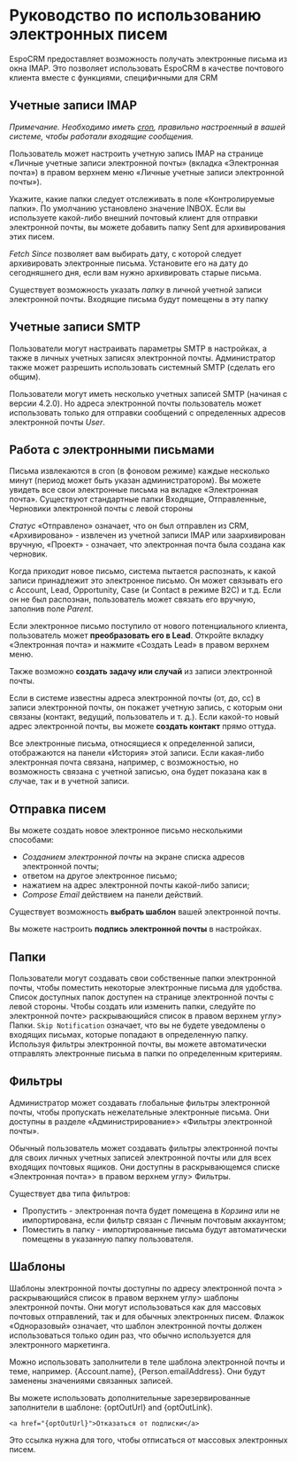 # Руководство по использованию электронных писем

EspoCRM предоставляет возможность получать электронные письма из окна IMAP. Это позволяет использовать EspoCRM в качестве почтового клиента вместе с функциями, специфичными для CRM

## Учетные записи IMAP

*Примечание. Необходимо иметь [cron](https://github.com/espocrm/documentation/blob/master/administration/server-configuration.md#setup-a-crontab), правильно настроенный в вашей системе, чтобы работали входящие сообщения.*

Пользователь может настроить учетную запись IMAP на странице «Личные учетные записи электронной почты» (вкладка «Электронная почта») в правом верхнем меню «Личные учетные записи электронной почты»).

Укажите, какие папки следует отслеживать в поле «Контролируемые папки». По умолчанию установлено значение INBOX. Если вы используете какой-либо внешний почтовый клиент для отправки электронной почты, вы можете добавить папку Sent для архивирования этих писем.

*Fetch Since* позволяет вам выбирать дату, с которой следует архивировать электронные письма. Установите его на дату до сегодняшнего дня, если вам нужно архивировать старые письма.

Существует возможность указать *папку* в личной учетной записи электронной почты. Входящие письма будут помещены в эту папку

## Учетные записи SMTP

Пользователи могут настраивать параметры SMTP в настройках, а также в личных учетных записях электронной почты. Администратор также может разрешить использовать системный SMTP (сделать его общим).

Пользователи могут иметь несколько учетных записей SMTP (начиная с версии 4.2.0). Но адреса электронной почты пользователь может использовать только для отправки сообщений с определенных адресов электронной почты *User*.

## Работа с электронными письмами

Письма извлекаются в cron (в фоновом режиме) каждые несколько минут (период может быть указан администратором). Вы можете увидеть все свои электронные письма на вкладке «Электронная почта». Существуют стандартные папки Входящие, Отправленные, Черновики электронной почты с левой стороны

*Статус* «Отправлено» означает, что он был отправлен из CRM, «Архивировано» - извлечен из учетной записи IMAP или заархивирован вручную, «Проект» - означает, что электронная почта была создана как черновик.

Когда приходит новое письмо, система пытается распознать, к какой записи принадлежит это электронное письмо. Он может связывать его с Account, Lead, Opportunity, Case (и Contact в режиме B2C) и т.д. Если он не был распознан, пользователь может связать его вручную, заполнив поле *Parent*.

Если электронное письмо поступило от нового потенциального клиента, пользователь может **преобразовать его в Lead**. Откройте вкладку «Электронная почта» и нажмите «Создать Lead» в правом верхнем меню.

Также возможно **создать задачу или случай** из записи электронной почты.

Если в системе известны адреса электронной почты (от, до, cc) в записи электронной почты, он покажет учетную запись, с которым они связаны (контакт, ведущий, пользователь и т. д.). Если какой-то новый адрес электронной почты, вы можете **создать контакт** прямо оттуда.

Все электронные письма, относящиеся к определенной записи, отображаются на панели «История» этой записи. Если какая-либо электронная почта связана, например, с возможностью, но возможность связана с учетной записью, она будет показана как в случае, так и в учетной записи.

## Отправка писем

Вы можете создать новое электронное письмо несколькими способами:
* *Созданием электронной почты* на экране списка адресов электронной почты;
* ответом на другое электронное письмо;
* нажатием на адрес электронной почты какой-либо записи;
* *Compose Email* действием на панели действий.

Существует возможность **выбрать шаблон** вашей электронной почты.

Вы можете настроить **подпись электронной почты** в настройках.

## Папки

Пользователи могут создавать свои собственные папки электронной почты, чтобы поместить некоторые электронные письма для удобства. Список доступных папок доступен на странице электронной почты с левой стороны. Чтобы создать или изменить папки, следуйте по электронной почте> раскрывающийся список в правом верхнем углу> Папки. `Skip Notification` означает, что вы не будете уведомлены о входящих письмах, которые попадают в определенную папку. Используя фильтры электронной почты, вы можете автоматически отправлять электронные письма в папки по определенным критериям.

## Фильтры

Администратор может создавать глобальные фильтры электронной почты, чтобы пропускать нежелательные электронные письма. Они доступны в разделе «Администрирование»> «Фильтры электронной почты».

Обычный пользователь может создавать фильтры электронной почты для своих личных учетных записей электронной почты или для всех входящих почтовых ящиков. Они доступны в раскрывающемся списке «Электронная почта»> в правом верхнем углу> Фильтры.

Существует два типа фильтров:
* Пропустить - электронная почта будет помещена в *Корзина* или не импортирована, если фильтр связан с Личным почтовым аккаунтом;
* Поместить в папку - импортированные письма будут автоматически помещены в указанную папку пользователя.

## Шаблоны

Шаблоны электронной почты доступны по адресу электронной почта > раскрывающийся список в правом верхнем углу> шаблоны электронной почты. Они могут использоваться как для массовых почтовых отправлений, так и для обычных электронных писем. Флажок «Одноразовый» означает, что шаблон электронной почты должен использоваться только один раз, что обычно используется для электронного маркетинга.

Можно использовать заполнители в теле шаблона электронной почты и теме, например. {Account.name}, {Person.emailAddress}. Они будут заменены значениями связанных записей.

Вы можете использовать дополнительные зарезервированные заполнители в шаблоне: {optOutUrl} and {optOutLink}.
```
<a href="{optOutUrl}">Отказаться от подписки</a>
```
Это ссылка нужна для того, чтобы отписаться от массовых электронных писем.
